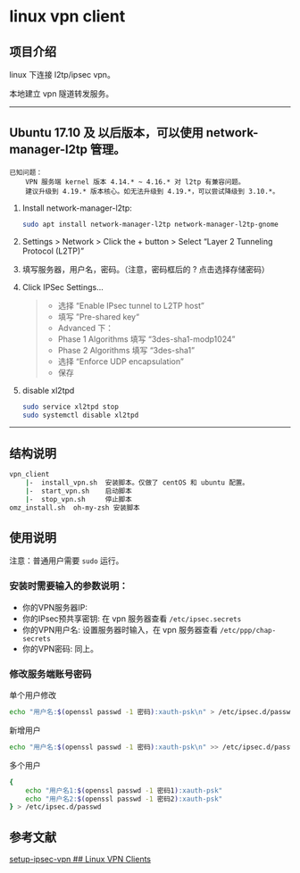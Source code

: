 # linux vpn client

## 项目介绍

linux 下连接 l2tp/ipsec vpn。

本地建立 vpn 隧道转发服务。

---

## Ubuntu 17.10 及 以后版本，可以使用 network-manager-l2tp 管理。

    已知问题：
        VPN 服务端 kernel 版本 4.14.* ~ 4.16.* 对 l2tp 有兼容问题。
        建议升级到 4.19.* 版本核心。如无法升级到 4.19.*，可以尝试降级到 3.10.*。

1. Install network-manager-l2tp:

    ```sh
    sudo apt install network-manager-l2tp network-manager-l2tp-gnome
    ```

2. Settings > Network > Click the + button > Select “Layer 2 Tunneling Protocol (L2TP)”

3. 填写服务器，用户名，密码。（注意，密码框后的 ? 点击选择存储密码）

4. Click IPSec Settings…

    > - 选择 “Enable IPsec tunnel to L2TP host”
    > - 填写 ”Pre-shared key“
    > - Advanced 下：
    > - Phase 1 Algorithms 填写 “3des-sha1-modp1024”
    > - Phase 2 Algorithms 填写 “3des-sha1”
    > - 选择 “Enforce UDP encapsulation”
    > - 保存

5. disable xl2tpd

    ```sh
    sudo service xl2tpd stop
    sudo systemctl disable xl2tpd
    ```

---

## 结构说明

```sh
vpn_client
    |-  install_vpn.sh  安装脚本。仅做了 centOS 和 ubuntu 配置。
    |-  start_vpn.sh    启动脚本
    |-  stop_vpn.sh     停止脚本
omz_install.sh  oh-my-zsh 安装脚本
```

## 使用说明

注意：普通用户需要 `sudo` 运行。

### 安装时需要输入的参数说明：

- 你的VPN服务器IP:
- 你的IPsec预共享密钥: 在 vpn 服务器查看 `/etc/ipsec.secrets`
- 你的VPN用户名: 设置服务器时输入，在 vpn 服务器查看 `/etc/ppp/chap-secrets`
- 你的VPN密码: 同上。

### 修改服务端账号密码

单个用户修改

```sh
echo "用户名:$(openssl passwd -1 密码):xauth-psk\n" > /etc/ipsec.d/passwd
```

新增用户

```sh
echo "用户名:$(openssl passwd -1 密码):xauth-psk\n" >> /etc/ipsec.d/passwd
```

多个用户

```sh
{
    echo "用户名1:$(openssl passwd -1 密码1):xauth-psk"
    echo "用户名2:$(openssl passwd -1 密码2):xauth-psk"
} > /etc/ipsec.d/passwd
```

## 参考文献

[setup-ipsec-vpn ## Linux VPN Clients](https://github.com/hwdsl2/setup-ipsec-vpn/blob/master/docs/clients.md#linux-vpn-clients)

